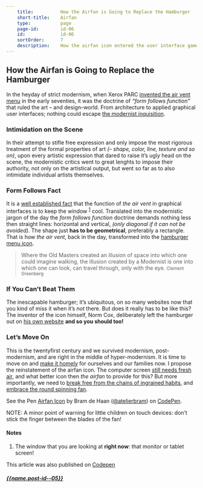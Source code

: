 ```yaml
---
    title:          How the Airfan is Going to Replace the Hamburger
    short-title:    Airfan
    type:           page
    page-id:        id-06
    id:             id-06
    sortOrder:      7
    description:    How the airfan icon entered the user interface game and came out on top of the competition
---
```


## How the Airfan is Going to Replace the Hamburger

<span class="dropcap">I</span>n the heyday of strict modernism, when Xerox PARC [invented the air vent menu](https://vimeo.com/61556918#t=1265s) in the early seventies, it was the doctrine of _“form follows function”_ that ruled the art – and design–world. From architecture to applied graphical user interfaces; nothing could escape [the modernist inquisition](https://www.dukeupress.edu/Modern-Inquisitions).

### Intimidation on the Scene
In their attempt to stifle free expression and only impose the most rigorous treatment of the formal properties of art _(– shape, color, line, texture and so on)_, upon every artistic expression that dared to raise it’s ugly head on the scene, the modernistic critics went to great lenghts to impose their authority, not only on the artistical output, but went so far as to also intimidate individual artists themselves.

### Form Follows Fact
It is a [well established fact](https://www.evernote.com/shard/s207/sh/022f2237-4b4f-4096-87f2-053acd228c2d/ede2672bc3f39a1b0232f84e01ca0a83) that the function of _the air vent_ in graphical interfaces is to keep the window <sup><a href="#note-1" class="sup-link" id="supLink1">1</a></sup> cool. Translated into the modernistic jargon of the day the _form follows function_ doctrine demands nothing less then straight lines: horizontal and vertical, _(only diagonal if it can not be avoided)_. The shape just **has to be geometrical**, preferably a rectangle. That is how _the air vent_, back in the day, transformed into the [hamburger menu icon](http://codepen.io/tag/hamburger).

> Where the Old Masters created an illusion of space into which one could imagine walking, the illusion created by a Modernist is one into which one can look, can travel through, only with the eye. <small class="small author">Clement Greenberg</small>

### If You Can’t Beat Them
The inescapable hamburger; it’s ubiquitous, on so many websites now that you kind of miss it when it’s _not_ there. But does it really has to be like this? The inventor of the icon himself, Norm Cox, deliberately left the hamburger out on [his own website](http://www.coxhall.com/product-folio.html) **and so you should too!**

### Let’s Move On
This is the twentyfirst century and we survived modernism, post-modernism, and are right in the middle of hyper-modernism. It is time to move on and [make it homely](http://frankchimero.com/writing//make-it-homely/) for ourselves and our families now. I propose the reinstatement of the airfan icon. The computer screen [still needs fresh air](http://hanselminutes.com/), and what better icon then _the airfan_ to provide for this? But more importantly, we need to [break free from the chains of ingrained habits](https://medium.com/cool-code-pal/how-node-js-is-going-to-replace-javascript-cf72b588b1b), and [embrace the round spinning fan](https://www.youtube.com/watch?v=wkyRFzLhwDc).

<p data-height="134" data-theme-id="71" data-slug-hash="eNzKgE" data-default-tab="result" data-user="atelierbram" class='codepen'>See the Pen <a href='http://codepen.io/atelierbram/pen/eNzKgE/'>Airfan Icon</a> by Bram de Haan (<a href='http://codepen.io/atelierbram'>@atelierbram</a>) on <a href='http://codepen.io'>CodePen</a>.</p>
<script async src="//assets.codepen.io/assets/embed/ei.js"></script>

<span class="note">NOTE: A minor point of warning for little children on touch devices: don’t stick the finger between the blades of the fan!</span>

#### Notes
1. <span id="note-1">The window that you are looking at **right now**: that monitor or tablet screen!</span>


<span class="note">This article was also published on [Codepen](http://codepen.io/atelierbram/blog/airfan)</span>

<div class="prevnext">
  <h5><a href="../{{url.post-id--05}}" rel="prev">{{name.post-id--05}}</a></h5>
</div>
